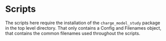 # Scripts

The scripts here require the installation of the `charge_model_study` package in the top level directory. That only contains a Config and Filenames object, that contains the common filenames used throughout the scripts.